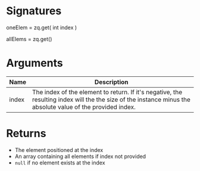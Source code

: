 <!-- start reference -->

# Signatures

oneElem = zq.get( int index )

allElems = zq.get()

# Arguments

|Name|Description|
|---|---|
|index|The index of the element to return. If it's negative, the resulting index will the the size of the instance minus the absolute value of the provided index.|

# Returns

- The element positioned at the index
- An array containing all elements if index not provided
- `null` if no element exists at the index

<!-- end reference -->
